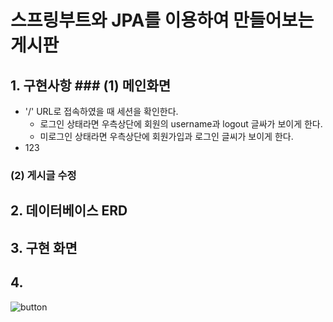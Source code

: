 # 스프링부트와 JPA를 이용하여 만들어보는 게시판


## 1. 구현사항 ### (1) 메인화면
* '/' URL로 접속하였을 때 세션을 확인한다.
  * 로그인 상태라면 우측상단에 회원의 username과 logout 글싸가 보이게 한다.
  * 미로그인 상태라면 우측상단에 회원가입과 로그인 글씨가 보이게 한다.
* 123

### (2) 게시글 수정




## 2. 데이터베이스 ERD


## 3. 구현 화면


## 4. 


![button](https://user-images.githubusercontent.com/101168818/184031296-3ab09363-9b77-47e5-a15d-51e891dbfa16.JPG)
